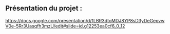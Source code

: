 ## Présentation du projet : 
https://docs.google.com/presentation/d/1LBR3dtoMDJ8YP8sD3yDeGepvwV0e-5Rr3Uasqfh3mzU/edit#slide=id.g12253ea0cf6_0_12
